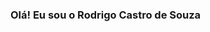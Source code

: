 ### Olá! Eu sou o Rodrigo Castro de Souza
<!--
**Rodrygo-Castro/Rodrygo-Castro** is a ✨ _special_ ✨ repository because its `README.md` (this file) appears on your GitHub profile.

Here are some ideas to get you started:

- 🚜 Trabalho atualmente em uma empresa de implementos agricolas ...
- 🏫 Estudo na faculdade Uninter ...
- 💻 E curso Analise e desenvolvimento de sistemas Ead ...
- 📚 Estudando também front-end na Udemy ...

<div align="center">
  <a href="https://github.com/Rodrygo-Castro">
  <img height="180em" src="https://github-readme-stats.vercel.app/api?username=Rodrygo-Castro
&show_icons=false&theme=ocean_dark&include_all_commits=true&count_private=true"/>
  <img height="180em" src="https://github-readme-stats.vercel.app/api/top-langs/?username=Rodrygo-Castro
&layout=compact&langs_count=7&theme=ocean_dark"/>
</div>

<div style="display: inline_block"><br>
 <img align="center" alt="Rody-Js" height="30" width="40" src="https://cdn.jsdelivr.net/gh/devicons/devicon/icons/javascript/javascript-original.svg">
 <img align="center" alt="Rody-HTML" height="30" width="40"
src="https://cdn.jsdelivr.net/gh/devicons/devicon/icons/html5/html5-original-wordmark.svg" />
 <img align="center" alt="Rody-CSS" height="30" width="40" 
src="https://cdn.jsdelivr.net/gh/devicons/devicon/icons/css3/css3-original-wordmark.svg" />
 <img align="center" alt="Rody-Python" height="30" width="40"
src="https://cdn.jsdelivr.net/gh/devicons/devicon/icons/python/python-original.svg" />
</div>
